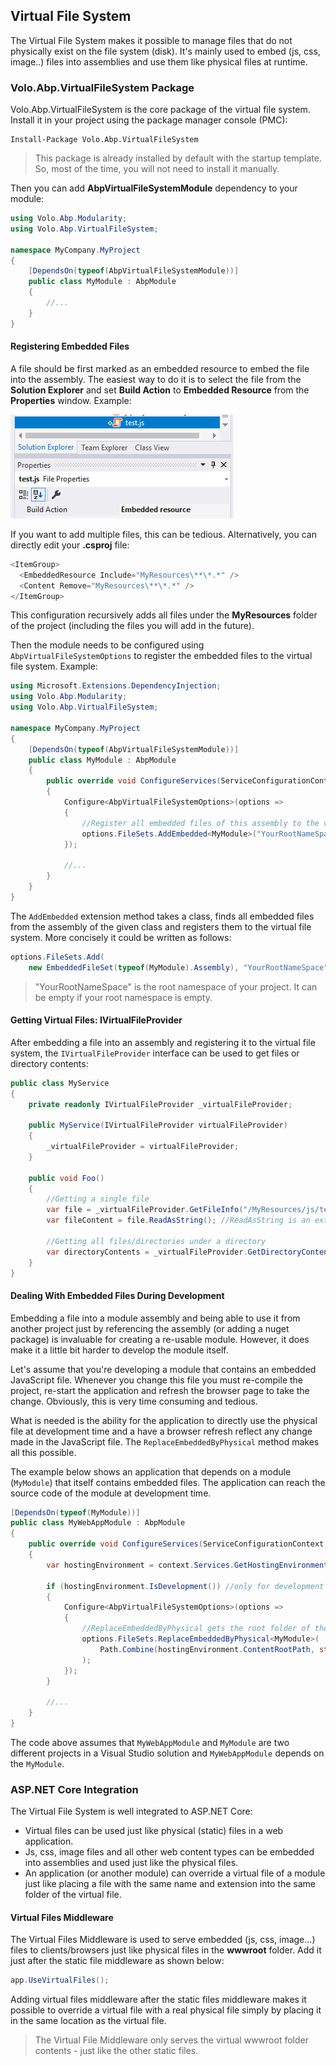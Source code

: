 ## Virtual File System

The Virtual File System makes it possible to manage files that do not physically exist on the file system (disk). It's mainly used to embed (js, css, image..) files into assemblies and use them like physical files at runtime.

### Volo.Abp.VirtualFileSystem Package

Volo.Abp.VirtualFileSystem is the core package of the virtual file system. Install it in your project using the package manager console (PMC):

```
Install-Package Volo.Abp.VirtualFileSystem
```

> This package is already installed by default with the startup template. So, most of the time, you will not need to install it manually.

Then you can add **AbpVirtualFileSystemModule** dependency to your module:

```c#
using Volo.Abp.Modularity;
using Volo.Abp.VirtualFileSystem;

namespace MyCompany.MyProject
{
    [DependsOn(typeof(AbpVirtualFileSystemModule))]
    public class MyModule : AbpModule
    {
        //...
    }
}
```

#### Registering Embedded Files

A file should be first marked as an embedded resource to embed the file into the assembly. The easiest way to do it is to select the file from the **Solution Explorer** and set **Build Action** to **Embedded Resource** from the **Properties** window. Example:

![build-action-embedded-resource-sample](images/build-action-embedded-resource-sample.png)

If you want to add multiple files, this can be tedious. Alternatively, you can directly edit your **.csproj** file:

````C#
<ItemGroup>
  <EmbeddedResource Include="MyResources\**\*.*" />
  <Content Remove="MyResources\**\*.*" />
</ItemGroup>
````

This configuration recursively adds all files under the **MyResources** folder of the project (including the files you will add in the future).

Then the module needs to be configured using `AbpVirtualFileSystemOptions` to register the embedded files to the virtual file system. Example:

````C#
using Microsoft.Extensions.DependencyInjection;
using Volo.Abp.Modularity;
using Volo.Abp.VirtualFileSystem;

namespace MyCompany.MyProject
{
    [DependsOn(typeof(AbpVirtualFileSystemModule))]
    public class MyModule : AbpModule
    {
        public override void ConfigureServices(ServiceConfigurationContext context)
        {
            Configure<AbpVirtualFileSystemOptions>(options =>
            {
                //Register all embedded files of this assembly to the virtual file system
                options.FileSets.AddEmbedded<MyModule>("YourRootNameSpace");
            });

            //...
        }
    }
}
````

The `AddEmbedded` extension method takes a class, finds all embedded files from the assembly of the given class and registers them to the virtual file system. More concisely it could be written as follows:

````C#
options.FileSets.Add(
    new EmbeddedFileSet(typeof(MyModule).Assembly), "YourRootNameSpace");
````

> "YourRootNameSpace" is the root namespace of your project. It can be empty if your root namespace is empty.

#### Getting Virtual Files: IVirtualFileProvider

After embedding a file into an assembly and registering it to the virtual file system, the `IVirtualFileProvider` interface can be used to get files or directory contents:

````C#
public class MyService
{
    private readonly IVirtualFileProvider _virtualFileProvider;

    public MyService(IVirtualFileProvider virtualFileProvider)
    {
        _virtualFileProvider = virtualFileProvider;
    }

    public void Foo()
    {
        //Getting a single file
        var file = _virtualFileProvider.GetFileInfo("/MyResources/js/test.js");
        var fileContent = file.ReadAsString(); //ReadAsString is an extension method of ABP

        //Getting all files/directories under a directory
        var directoryContents = _virtualFileProvider.GetDirectoryContents("/MyResources/js");
    }
}
````

#### Dealing With Embedded Files During Development

Embedding a file into a module assembly and being able to use it from another project just by referencing the assembly (or adding a nuget package) is invaluable for creating a re-usable module. However, it does make it a little bit harder to develop the module itself.

Let's assume that you're developing a module that contains an embedded JavaScript file. Whenever you change this file you must re-compile the project, re-start the application and refresh the browser page to take the change. Obviously, this is very time consuming and tedious.

What is needed is the ability for the application to directly use the physical file at development time and a have a browser refresh reflect any change made in the JavaScript file. The `ReplaceEmbeddedByPhysical` method makes all this possible. 

The example below shows an application that depends on a module (`MyModule`) that itself contains embedded files.  The application can reach the source code of the module at development time. 

````C#
[DependsOn(typeof(MyModule))]
public class MyWebAppModule : AbpModule
{
    public override void ConfigureServices(ServiceConfigurationContext context)
    {
        var hostingEnvironment = context.Services.GetHostingEnvironment();

        if (hostingEnvironment.IsDevelopment()) //only for development time
        {
            Configure<AbpVirtualFileSystemOptions>(options =>
            {
                //ReplaceEmbeddedByPhysical gets the root folder of the MyModule project
                options.FileSets.ReplaceEmbeddedByPhysical<MyModule>(
                    Path.Combine(hostingEnvironment.ContentRootPath, string.Format("..{0}MyModuleProject", Path.DirectorySeparatorChar))
                );
            });
        }

        //...
    }
}
````

The code above assumes that `MyWebAppModule` and `MyModule` are two different projects in a Visual Studio solution and `MyWebAppModule` depends on the `MyModule`.

### ASP.NET Core Integration

The Virtual File System is well integrated to ASP.NET Core:

* Virtual files can be used just like physical (static) files in a web application.
* Js, css, image files and all other web content types can be embedded into assemblies and used just like the physical files.
* An application (or another module) can override a virtual file of a module just like placing a file with the same name and extension into the same folder of the virtual file.

#### Virtual Files Middleware

The Virtual Files Middleware is used to serve embedded (js, css, image...) files to clients/browsers just like physical files in the **wwwroot** folder. Add it just after the static file middleware as shown below:

````C#
app.UseVirtualFiles();
````

Adding virtual files middleware after the static files middleware makes it possible to override a virtual file with a real physical file simply by placing it in the same location as the virtual file.

>The Virtual File Middleware only serves the virtual wwwroot folder contents - just like the other static files.
